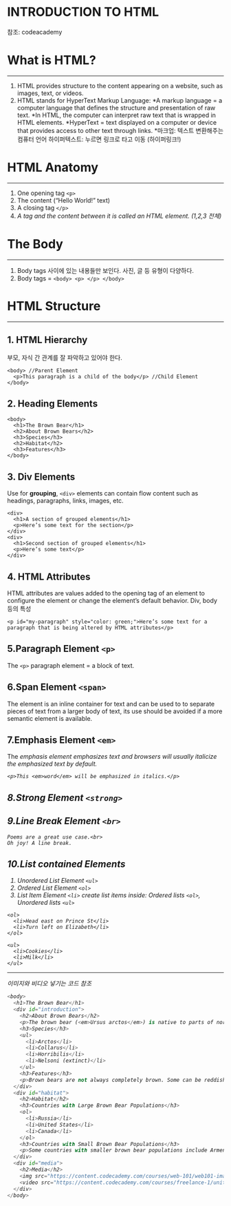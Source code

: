 INTRODUCTION TO HTML
=================
참조: codeacademy


# What is HTML?
* * *

1. HTML provides structure to the content appearing on a website, such as images, text, or videos.
2. HTML stands for HyperText Markup Language:
        *A markup language = a computer language that defines the structure and presentation of raw text.
        *In HTML, the computer can interpret raw text that is wrapped in HTML elements.
        *HyperText = text displayed on a computer or device that provides access to other text through links.
        *마크업: 텍스트 변환해주는 컴퓨터 언어 하이퍼텍스트: 누르면 링크로 타고 이동 (하이퍼링크!)


# HTML Anatomy      
- - -
1. One opening tag `<p>`
2. The content (“Hello World!” text)
3. A closing tag ```</p>```
4. *A tag and the content between it is called an HTML element. (1,2,3 전체)*   



# The Body    
- - - 
1. Body tags 사이에 있는 내용들만 보인다. 사진, 글 등 유형이 다양하다.    
2. Body tags = ```<body> <p> </p> </body> ```



# HTML Structure     
- - -

## 1. HTML Hierarchy 
부모, 자식 간 관계를 잘 파악하고 있어야 한다.
```
<body> //Parent Element
  <p>This paragraph is a child of the body</p> //Child Element
</body>

```

## 2. Heading Elements
```
<body>
  <h1>The Brown Bear</h1>
  <h2>About Brown Bears</h2>
  <h3>Species</h3>
  <h2>Habitat</h2>
  <h3>Features</h3>
</body>
```

## 3. Div Elements
Use for **grouping**, `<div>` elements can contain flow content such as headings, paragraphs, links, images, etc.
```
<div>
  <h1>A section of grouped elements</h1>
  <p>Here’s some text for the section</p>
</div>
<div>
  <h1>Second section of grouped elements</h1>
  <p>Here’s some text</p>
</div>
```

## 4. HTML Attributes
HTML attributes are values added to the opening tag of an element to configure the element or change the element’s default behavior. Div, body 등의 특성
```
<p id="my-paragraph" style="color: green;">Here’s some text for a paragraph that is being altered by HTML attributes</p>
```

## 5.Paragraph Element `<p>`
The `<p>` paragraph element = a block of text.

    
## 6.Span Element `<span>`
The <span> element is an inline container for text and can be used to to separate pieces of text from a larger body of text, its use should be avoided if a more semantic element is available.
    
    
    
## 7.Emphasis Element `<em>`
The <em> emphasis element emphasizes text and browsers will usually italicize the emphasized text by default.

```<p>This <em>word</em> will be emphasized in italics.</p>```

## 8.Strong Element `<strong>`


## 9.Line Break Element `<br>`

```A line break haiku.<br>
Poems are a great use case.<br>
Oh joy! A line break.
```
              
              
## 10.List contained Elements
1. Unordered List Element `<ul>`
2. Ordered List Element `<ol>`   
3. List Item Element `<li>`  create list items inside: Ordered lists `<ol>`, Unordered lists `<ul>`

```
<ol>
  <li>Head east on Prince St</li>
  <li>Turn left on Elizabeth</li>
</ol>
```

```
<ul>
  <li>Cookies</li>
  <li>Milk</li>
</ul>
```

- - -
이미지와 비디오 넣기는 코드 참조


```python
<body>
  <h1>The Brown Bear</h1>
  <div id="introduction">
    <h2>About Brown Bears</h2>
    <p>The brown bear (<em>Ursus arctos</em>) is native to parts of northern Eurasia and North America. Its conservation status is currently <strong>Least Concern</strong>.<br /><br /> There are many subspecies within the brown bear species, including the Atlas bear and the Himalayan brown bear.</p>
    <h3>Species</h3>
    <ul>
      <li>Arctos</li>
      <li>Collarus</li>
      <li>Horribilis</li>
      <li>Nelsoni (extinct)</li>
    </ul>
    <h3>Features</h3>
    <p>Brown bears are not always completely brown. Some can be reddish or yellowish. They have very large, curved claws and huge paws. Male brown bears are often 30% larger than female brown bears. They can range from 5 feet to 9 feet from head to toe.</p>
  </div>
  <div id="habitat">
    <h2>Habitat</h2>
    <h3>Countries with Large Brown Bear Populations</h3>
    <ol>
      <li>Russia</li>
      <li>United States</li>
      <li>Canada</li>
    </ol>
    <h3>Countries with Small Brown Bear Populations</h3>
    <p>Some countries with smaller brown bear populations include Armenia, Belarus, Bulgaria, China, Finland, France, Greece, India, Japan, Nepal, Poland, Romania, Slovenia, Turkmenistan, and Uzbekistan.</p>
  </div>
  <div id="media">
    <h2>Media</h2>
    <img src="https://content.codecademy.com/courses/web-101/web101-image_brownbear.jpg" alt="A Brown Bear"/>
    <video src="https://content.codecademy.com/courses/freelance-1/unit-1/lesson-2/htmlcss1-vid_brown-bear.mp4" width="320", height="240" controls>Video not supported</video>
  </div>
</body>
```
